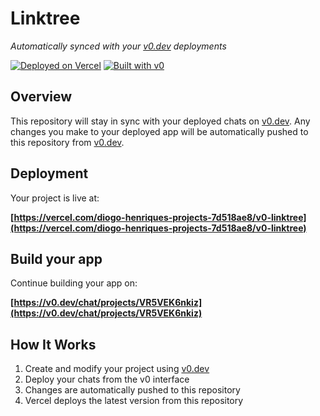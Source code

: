 # Linktree

*Automatically synced with your [v0.dev](https://v0.dev) deployments*

[![Deployed on Vercel](https://img.shields.io/badge/Deployed%20on-Vercel-black?style=for-the-badge&logo=vercel)](https://vercel.com/diogo-henriques-projects-7d518ae8/v0-linktree)
[![Built with v0](https://img.shields.io/badge/Built%20with-v0.dev-black?style=for-the-badge)](https://v0.dev/chat/projects/VR5VEK6nkiz)

## Overview

This repository will stay in sync with your deployed chats on [v0.dev](https://v0.dev).
Any changes you make to your deployed app will be automatically pushed to this repository from [v0.dev](https://v0.dev).

## Deployment

Your project is live at:

**[https://vercel.com/diogo-henriques-projects-7d518ae8/v0-linktree](https://vercel.com/diogo-henriques-projects-7d518ae8/v0-linktree)**

## Build your app

Continue building your app on:

**[https://v0.dev/chat/projects/VR5VEK6nkiz](https://v0.dev/chat/projects/VR5VEK6nkiz)**

## How It Works

1. Create and modify your project using [v0.dev](https://v0.dev)
2. Deploy your chats from the v0 interface
3. Changes are automatically pushed to this repository
4. Vercel deploys the latest version from this repository